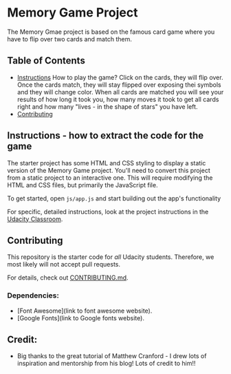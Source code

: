 # Memory Game Project
The Memory Gmae project is based on the famous card game where you have to flip over two cards and match them.

## Table of Contents

* [Instructions](#instructions)
How to play the game? Click on the cards, they will flip over. Once the cards match, they will stay flipped over exposing thei symbols and they will change color. When all cards are matched you will see your results of how long it took you, how many moves it took to get all cards right and how many "lives - in the shape of stars" you have left.
* [Contributing](#contributing)

## Instructions - how to extract the code for the game

The starter project has some HTML and CSS styling to display a static version of the Memory Game project. You'll need to convert this project from a static project to an interactive one. This will require modifying the HTML and CSS files, but primarily the JavaScript file.

To get started, open `js/app.js` and start building out the app's functionality

For specific, detailed instructions, look at the project instructions in the [Udacity Classroom](https://classroom.udacity.com/me).

## Contributing

This repository is the starter code for _all_ Udacity students. Therefore, we most likely will not accept pull requests.

For details, check out [CONTRIBUTING.md](CONTRIBUTING.md).

### Dependencies:
* [Font Awesome](link to font awesome website).
* [Google Fonts](link to Google fonts website).

## Credit:
* Big thanks to the great tutorial of Matthew Cranford - I drew lots of inspiration and mentorship from his blog! Lots of credit to him!!
